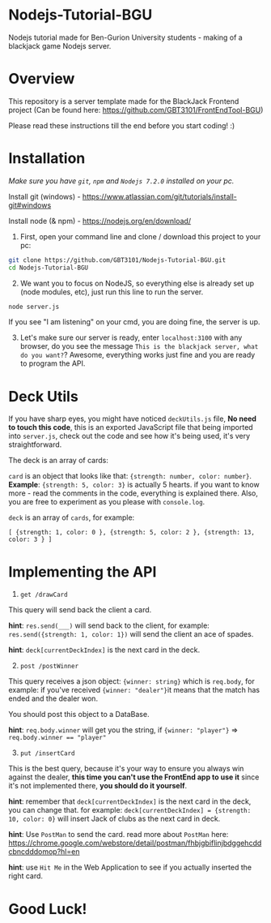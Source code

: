 # Nodejs-Tutorial-BGU
Nodejs tutorial made for Ben-Gurion University students - making of a blackjack game Nodejs server.

# Overview
This repository is a server template made for the BlackJack Frontend project (Can be found here: https://github.com/GBT3101/FrontEndTool-BGU)

Please read these instructions till the end before you start coding! :)

# Installation

*Make sure you have `git`, `npm` and `Nodejs 7.2.0` installed on your pc.*

Install git (windows) - https://www.atlassian.com/git/tutorials/install-git#windows

Install node (& npm) - https://nodejs.org/en/download/

1. First, open your command line and clone / download this project to your pc:

```sh
git clone https://github.com/GBT3101/Nodejs-Tutorial-BGU.git
cd Nodejs-Tutorial-BGU
```
2. We want you to focus on NodeJS, so everything else is already set up (node modules, etc), just run this line to run the server.

```sh
node server.js
```
If you see "I am listening" on your cmd, you are doing fine, the server is up.

3. Let's make sure our server is ready, enter `localhost:3100` with any browser, do you see the message `This is the blackjack server, what do you want?`? Awesome, everything works just fine and you are ready to program the API.

# Deck Utils

If you have sharp eyes, you might have noticed `deckUtils.js` file, **No need to touch this code**, this is an exported JavaScript file that being imported into `server.js`, check out the code and see how it's being used, it's very straightforward.

The deck is an array of cards:

`card` is an object that looks like that: `{strength: number, color: number}`. **Example**: `{strength: 5, color: 3}` is actually 5 hearts. if you want to know more - read the comments in the code, everything is explained there. Also, you are free to experiment as you please with `console.log`.

`deck` is an array of `cards`, for example:

`[ {strength: 1, color: 0 }, {strength: 5, color: 2 }, {strength: 13, color: 3 } ]` 

# Implementing the API

1. `get /drawCard`

This query will send back the client a card.

**hint**: `res.send(___)` will send back to the client, for example: `res.send({strength: 1, color: 1})` will send the client an ace of spades.

**hint**: `deck[currentDeckIndex]` is the next card in the deck.

2. `post /postWinner`

This query receives a json object: `{winner: string}` which is `req.body`, for example: if you've received `{winner: "dealer"}`it means that the match has ended and the dealer won.

You should post this object to a DataBase.

**hint**: `req.body.winner` will get you the string, if `{winner: "player"}` => `req.body.winner == "player"`

3. `put /insertCard`

This is the best query, because it's your way to ensure you always win against the dealer, **this time you can't use the FrontEnd app to use it** since it's not implemented there, **you should do it yourself**.

**hint**: remember that `deck[currentDeckIndex]` is the next card in the deck, you can change that. for example:
`deck[currentDeckIndex] = {strength: 10, color: 0}` will insert Jack of clubs as the next card in deck.

**hint**: Use `PostMan` to send the card. read more about `PostMan` here: https://chrome.google.com/webstore/detail/postman/fhbjgbiflinjbdggehcddcbncdddomop?hl=en

**hint**: use `Hit Me` in the Web Application to see if you actually inserted the right card.

# Good Luck!
